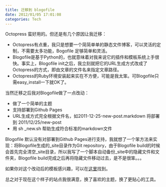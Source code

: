 ```yaml
---
title: 迁移到 blogofile
date: 2012/01/05 17:01:08
categories: Tech
---
```


Octopress 蛮好用的。但还是有几个原因让我迁移：

*  Octopress有点重，我只是想要一个简简单单的静态文件博客，可以灵活的定制，不需要太多功能，Bogofile 足够简单和灵活。
*  Blogofile是基于Python的，也就意味着对我来说它的插件和模板系统上手很快。事实上，Blogofile init之后，我立刻就把它的URL生成方式改成了Octopress的方式，即由文章的文件名来指定文章路径。
*  Octopress的Ruby环境安装起来实在不方便，可能是我太笨。可Blogofile只需easy\_install一下就OK了。

当然迁移之后我对Blogofile做了一点改动：

*  做了一个简单的主题
*  支持部署到Github Pages
*  URL生成方式完全根据文件名，如2011-12-25-new-post.markdown 将部署到 2011/12/25/new-post
*  用 sh \_new.sh 帮助生成符合标准的markdown文件

Blogofile 默认没有对部署到Github Pages进行支持，我就想了一个笨方法来实现：将Blogofile生成的\_site目录作为Git repository，由于Blogofile build的时候会首先完全清空\_site目录，所以我写了一个脚本自动备份\_site中的隐藏文件和文件夹，Blogofile build完成之后再将隐藏文件移动过去，是不是很笨。。。

如果你对这个改动后的模板感兴趣，可以在[这里](https://github.com/likang/blogofile)找到。

总之对于现在这个样子的站点我很满意，换了喜欢的主题，换了更贴心的工具。
